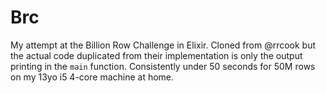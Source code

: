 # Brc

My attempt at the Billion Row Challenge in Elixir. Cloned from @rrcook but the actual code duplicated from their implementation is only the output printing in the `main` function. Consistently under 50 seconds for 50M rows on my 13yo i5 4-core machine at home.
